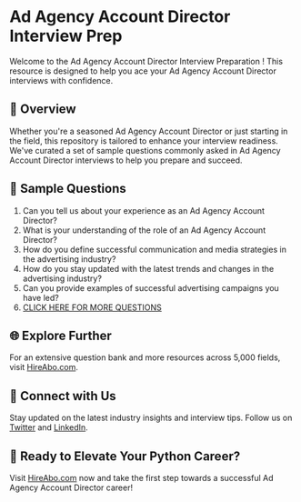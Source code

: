 # Ad Agency Account Director Interview Prep

Welcome to the Ad Agency Account Director Interview Preparation ! This resource is designed to help you ace your Ad Agency Account Director interviews with confidence.

## 🚀 Overview

Whether you're a seasoned Ad Agency Account Director or just starting in the field, this repository is tailored to enhance your interview readiness. We've curated a set of sample questions commonly asked in Ad Agency Account Director interviews to help you prepare and succeed.

## 📝 Sample Questions

1. Can you tell us about your experience as an Ad Agency Account Director?
2. What is your understanding of the role of an Ad Agency Account Director?
3. How do you define successful communication and media strategies in the advertising industry?
4. How do you stay updated with the latest trends and changes in the advertising industry?
5. Can you provide examples of successful advertising campaigns you have led?
6. [CLICK HERE FOR MORE QUESTIONS](https://hireabo.com/job/8_3_43/Ad%20Agency%20Account%20Director)

## 🌐 Explore Further

For an extensive question bank and more resources across 5,000 fields, visit [HireAbo.com](https://www.hireabo.com).

## 📱 Connect with Us

Stay updated on the latest industry insights and interview tips. Follow us on [Twitter](https://twitter.com/hireabo) and [LinkedIn](https://www.linkedin.com/in/hire-abo-3609972a8/).

## 🚀 Ready to Elevate Your Python Career?

Visit [HireAbo.com](https://www.hireabo.com) now and take the first step towards a successful Ad Agency Account Director career!